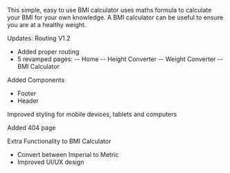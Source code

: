This simple, easy to use BMI calculator uses maths formula to calculate your BMI for your own knowledge. A BMI calculator can be useful to ensure you are at a healthy weight.

Updates:
    Routing V1.2

- Added proper routing
- 5 revamped pages:
-- Home
-- Height Converter
-- Weight Converter
-- BMI Calculator

Added Components
- Footer
- Header

Improved styling for mobile devices, tablets and computers

Added 404 page

Extra Functionality to BMI Calculator
- Convert between Imperial to Metric
- Improved UI/UX design
